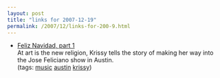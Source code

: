 ```yaml
---
layout: post
title: "links for 2007-12-19"
permalink: /2007/12/links-for-200-9.html
---
```


<ul class="delicious">
	<li>
		<div class="delicious-link"><a href="http://www.artisthenewreligion.com/art_is_the_new_religion/2007/12/feliz-navidad-p.html">Feliz Navidad, part 1</a></div>
		<div class="delicious-extended">At art is the new religion, Krissy tells the story of making her way into the Jose Feliciano show in Austin.</div>
		<div class="delicious-tags">(tags: <a href="http://del.icio.us/msippey/music">music</a> <a href="http://del.icio.us/msippey/austin">austin</a> <a href="http://del.icio.us/msippey/krissy">krissy</a>)</div>
	</li>
</ul>


